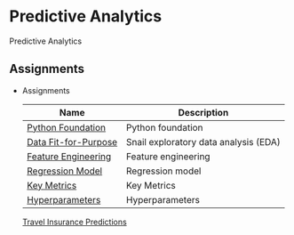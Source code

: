 # Predictive Analytics

Predictive Analytics

## Assignments

- Assignments
  
  Name | Description
  ---|---
  [Python Foundation](https://github.com/JDelemar/cs502-predictive-analytics/blob/main/Week/3/Python%20Foundation.ipynb ) | Python foundation
  [Data Fit-for-Purpose](https://github.com/JDelemar/cs502-predictive-analytics/blob/main/Week/5/Exploratory%20data%20analysis.ipynb) | Snail exploratory data analysis (EDA)
  [Feature Engineering](https://github.com/JDelemar/cs502-predictive-analytics/blob/main/Week/6/Feature%20Engineering.ipynb) | Feature engineering
  [Regression Model](https://github.com/JDelemar/cs502-predictive-analytics/blob/main/Week/7/Regression%20model.ipynb) | Regression model
  [Key Metrics](https://github.com/JDelemar/cs502-predictive-analytics/blob/main/Week/8/Key%20Metrics.ipynb) | Key Metrics
  [Hyperparameters](https://github.com/JDelemar/cs502-predictive-analytics/blob/main/Week/9/Hyperparameters.ipynb) | Hyperparameters
  [Travel Insurance Predictions](https://github.com/JDelemar/cs502-predictive-analytics/blob/main/Week/10/Travel%20Insurance%20Predictions.ipynb)
